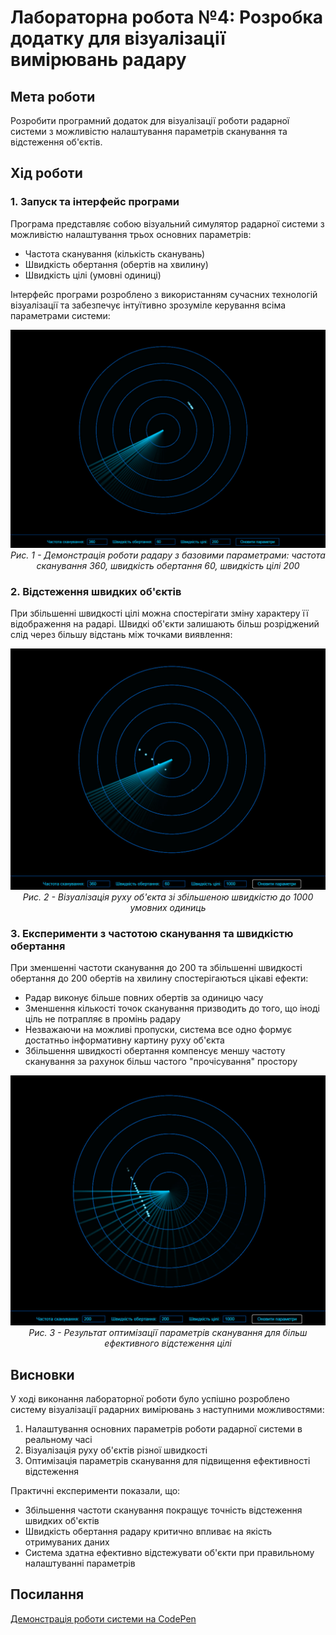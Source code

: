 # Лабораторна робота №4: Розробка додатку для візуалізації вимірювань радару

## Мета роботи
Розробити програмний додаток для візуалізації роботи радарної системи з можливістю налаштування параметрів сканування та відстеження об'єктів.

## Хід роботи

### 1. Запуск та інтерфейс програми
Програма представляє собою візуальний симулятор радарної системи з можливістю налаштування трьох основних параметрів:
- Частота сканування (кількість сканувань)
- Швидкість обертання (обертів на хвилину)
- Швидкість цілі (умовні одиниці)

Інтерфейс програми розроблено з використанням сучасних технологій візуалізації та забезпечує інтуїтивно зрозуміле керування всіма параметрами системи:

<p align="center">
  <img src="Screenshots/1.jpg" alt="Базова робота радару"/>
  <br>
  <em>Рис. 1 - Демонстрація роботи радару з базовими параметрами: частота сканування 360, швидкість обертання 60, швидкість цілі 200</em>
</p>

### 2. Відстеження швидких об'єктів
При збільшенні швидкості цілі можна спостерігати зміну характеру її відображення на радарі. Швидкі об'єкти залишають більш розріджений слід через більшу відстань між точками виявлення:

<p align="center">
  <img src="Screenshots/2.jpg" alt="Відстеження швидкого об'єкту"/>
  <br>
  <em>Рис. 2 - Візуалізація руху об'єкта зі збільшеною швидкістю до 1000 умовних одиниць</em>
</p>

### 3. Експерименти з частотою сканування та швидкістю обертання
При зменшенні частоти сканування до 200 та збільшенні швидкості обертання до 200 обертів на хвилину спостерігаються цікаві ефекти:

- Радар виконує більше повних обертів за одиницю часу
- Зменшення кількості точок сканування призводить до того, що іноді ціль не потрапляє в промінь радару
- Незважаючи на можливі пропуски, система все одно формує достатньо інформативну картину руху об'єкта
- Збільшення швидкості обертання компенсує меншу частоту сканування за рахунок більш частого "прочісування" простору

<p align="center">
  <img src="Screenshots/3.jpg" alt="Оптимізоване сканування"/>
  <br>
  <em>Рис. 3 - Результат оптимізації параметрів сканування для більш ефективного відстеження цілі</em>
</p>

## Висновки

У ході виконання лабораторної роботи було успішно розроблено систему візуалізації радарних вимірювань з наступними можливостями:

1. Налаштування основних параметрів роботи радарної системи в реальному часі
2. Візуалізація руху об'єктів різної швидкості
3. Оптимізація параметрів сканування для підвищення ефективності відстеження

Практичні експерименти показали, що:
- Збільшення частоти сканування покращує точність відстеження швидких об'єктів
- Швидкість обертання радару критично впливає на якість отримуваних даних
- Система здатна ефективно відстежувати об'єкти при правильному налаштуванні параметрів

## Посилання

[Демонстрація роботи системи на CodePen](https://codepen.io/your-username/pen/your-pen-id)
